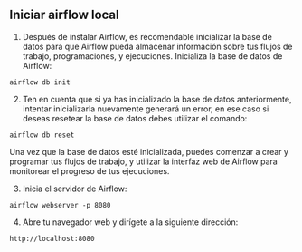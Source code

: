 ## Iniciar airflow local

  1.  Después de instalar Airflow, es recomendable inicializar la base de datos
  para que Airflow pueda almacenar información sobre tus flujos de trabajo, 
  programaciones, y ejecuciones. Inicializa la base de datos de Airflow:

<pre><code>airflow db init</code></pre>

  2. Ten en cuenta que si ya has inicializado la base de datos anteriormente, 
  intentar inicializarla nuevamente generará un error, en ese caso si deseas 
  resetear la base de datos debes utilizar el comando:

<pre><code>airflow db reset</code></pre>

Una vez que la base de datos esté inicializada, puedes comenzar a crear y programar 
tus flujos de trabajo, y utilizar la interfaz web de Airflow para monitorear el progreso de tus ejecuciones.  
  
  
  3.  Inicia el servidor de Airflow:

<pre><code>airflow webserver -p 8080</code></pre>

  4. Abre tu navegador web y dirígete a la siguiente dirección:

<pre><code>http://localhost:8080</code></pre> 
  
